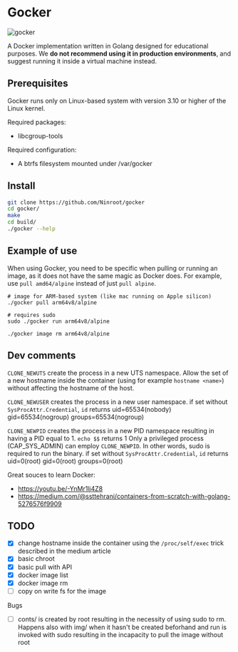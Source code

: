 # Gocker

![gocker](https://user-images.githubusercontent.com/11426226/212131970-c8f78c2c-3441-44d9-bffb-07793f145e87.png)

A Docker implementation written in Golang designed for educational purposes. We __do not recommend using it in production environments__, and suggest running it inside a virtual machine instead.

## Prerequisites

Gocker runs only on Linux-based system with version 3.10 or higher of the Linux kernel.

Required packages:
- libcgroup-tools

Required configuration:
- A btrfs filesystem mounted under /var/gocker

## Install

```bash
git clone https://github.com/Ninroot/gocker
cd gocker/
make
cd build/
./gocker --help
```

## Example of use

When using Gocker, you need to be specific when pulling or running an image, as it does not have the same magic as Docker does. For example, use `pull amd64/alpine` instead of just `pull alpine`.

```shell
# image for ARM-based system (like mac running on Apple silicon)
./gocker pull arm64v8/alpine

# requires sudo
sudo ./gocker run arm64v8/alpine

./gocker image rm arm64v8/alpine
```

## Dev comments

`CLONE_NEWUTS` create the process in a new UTS namespace.
Allow the set of a new hostname inside the container (using for example `hostname <name>`) without affecting the hostname of the host.

`CLONE_NEWUSER` creates the process in a new user namespace.
if set without `SysProcAttr.Credential`, `id` returns uid=65534(nobody) gid=65534(nogroup) groups=65534(nogroup)

`CLONE_NEWPID` creates the process in a new PID namespace resulting in having a PID equal to 1.
`echo $$` returns 1
Only a privileged process (CAP_SYS_ADMIN) can employ `CLONE_NEWPID`. In other words, sudo is required to run the binary.
if set without `SysProcAttr.Credential`, `id` returns uid=0(root) gid=0(root) groups=0(root)

Great souces to learn Docker:
- https://youtu.be/-YnMr1lj4Z8
- https://medium.com/@ssttehrani/containers-from-scratch-with-golang-5276576f9909

## TODO
- [x] change hostname inside the container using the `/proc/self/exec` trick described in the medium article
- [x] basic chroot
- [x] basic pull with API
- [x] docker image list
- [x] docker image rm
- [ ] copy on write fs for the image 

Bugs
- [ ] conts/ is created by root resulting in the necessity of using sudo to rm. Happens also with img/ when it hasn't be created beforhand and run is invoked with sudo resulting in the incapacity to pull the image without root 